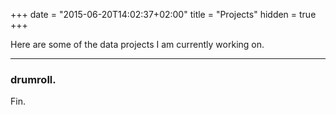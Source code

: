 +++
date = "2015-06-20T14:02:37+02:00"
title = "Projects"
hidden = true
+++

Here are some of the data projects I am currently working on.

***

### drumroll.

Fin.